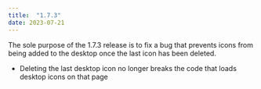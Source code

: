 ```yaml
---
title:  "1.7.3"
date: 2023-07-21
---
```

The sole purpose of the 1.7.3 release is to fix a bug that prevents icons from being added to the desktop once the last icon has been deleted.

- Deleting the last desktop icon no longer breaks the code that loads desktop icons on that page

